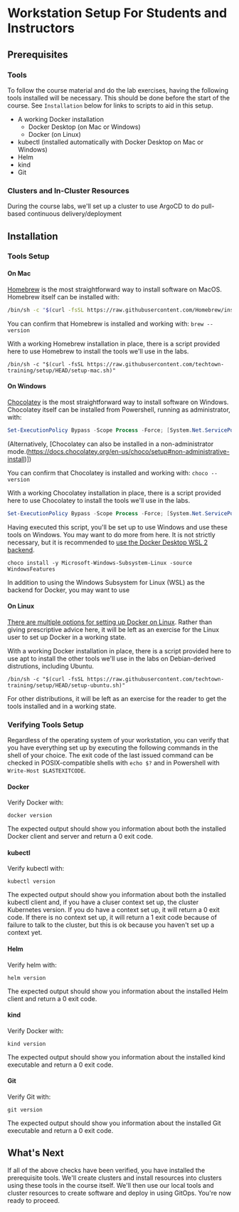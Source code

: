 # Workstation Setup For Students and Instructors

## Prerequisites

### Tools

To follow the course material and do the lab exercises, having the following tools installed will be necessary. This should be done before the start of the course. See `Installation` below for links to scripts to aid in this setup.

- A working Docker installation
    - Docker Desktop (on Mac or Windows)
    - Docker (on Linux)
- kubectl (installed automatically with Docker Desktop on Mac or Windows)
- Helm
- kind
- Git

### Clusters and In-Cluster Resources

During the course labs, we'll set up a cluster to use ArgoCD to do pull-based continuous delivery/deployment

## Installation

### Tools Setup

#### On Mac

[Homebrew](https://brew.sh/) is the most straightforward way to install software on MacOS. Homebrew itself can be installed with:

``` sh
/bin/sh -c "$(curl -fsSL https://raw.githubusercontent.com/Homebrew/install/HEAD/install.sh)"
```

You can confirm that Homebrew is installed and working with: `brew --version`

With a working Homebrew installation in place, there is a script provided here to use Homebrew to install the tools we'll use in the labs.

```
/bin/sh -c "$(curl -fsSL https://raw.githubusercontent.com/techtown-training/setup/HEAD/setup-mac.sh)"
```

#### On Windows

[Chocolatey](https://chocolatey.org/) is the most straightforward way to install software on Windows. Chocolatey itself can be installed from Powershell, running as administrator, with:

``` powershell
Set-ExecutionPolicy Bypass -Scope Process -Force; [System.Net.ServicePointManager]::SecurityProtocol = [System.Net.ServicePointManager]::SecurityProtocol -bor 3072; iex ((New-Object System.Net.WebClient).DownloadString('https://community.chocolatey.org/install.ps1'))
```

(Alternatively, [Chocolatey can also be installed in a non-administrator mode.(https://docs.chocolatey.org/en-us/choco/setup#non-administrative-install)])

You can confirm that Chocolatey is installed and working with: `choco --version`

With a working Chocolatey installation in place, there is a script provided here to use Chocolatey to install the tools we'll use in the labs.

``` powershell
Set-ExecutionPolicy Bypass -Scope Process -Force; [System.Net.ServicePointManager]::SecurityProtocol = [System.Net.ServicePointManager]::SecurityProtocol -bor 3072; iex ((New-Object System.Net.WebClient).DownloadString('https://raw.githubusercontent.com/techtown-training/setup/HEAD/setup-windows.ps1'))
```

Having executed this script, you'll be set up to use Windows and use these tools on Windows. You may want to do more from here. It is not strictly necessary, but it is recommended to [use the Docker Desktop WSL 2 backend](https://docs.docker.com/desktop/windows/wsl/).

```
choco install -y Microsoft-Windows-Subsystem-Linux -source WindowsFeatures
```

In addition to using the Windows Subsystem for Linux (WSL) as the backend for Docker, you may want to use 


#### On Linux

[There are multiple options for setting up Docker on Linux](https://docs.docker.com/engine/install/). Rather than giving prescriptive advice here, it will be left as an exercise for the Linux user to set up Docker in a working state.

With a working Docker installation in place, there is a script provided here to use apt to install the other tools we'll use in the 
labs on Debian-derived distrutions, including Ubuntu.

```
/bin/sh -c "$(curl -fsSL https://raw.githubusercontent.com/techtown-training/setup/HEAD/setup-ubuntu.sh)"
```

For other distributions, it will be left as an exercise for the reader to get the tools installed and in a working state.

### Verifying Tools Setup

Regardless of the operating system of your workstation, you can verify that you have everything set up by executing the following commands in the shell of your choice. The exit code of the last issued command can be checked in POSIX-compatible shells with `echo $?` and in Powershell with `Write-Host $LASTEXITCODE`.

#### Docker

Verify Docker with:

```
docker version
```

The expected output should show you information about both the installed Docker client and server and return a 0 exit code.

#### kubectl

Verify kubectl with:

```
kubectl version
```

The expected output should show you information about both the installed kubectl client and, if you have a cluser context set up, the cluster Kubernetes version. If you do have a context set up, it will return a 0 exit code. If there is no context set up, it will return a 1 exit code because of failure to talk to the cluster, but this is ok because you haven't set up a context yet.

#### Helm

Verify helm with:

```
helm version
```

The expected output should show you information about the installed Helm client and return a 0 exit code.

#### kind

Verify Docker with:

```
kind version
```

The expected output should show you information about the installed kind executable and return a 0 exit code.

#### Git

Verify Git with:

```
git version
```

The expected output should show you information about the installed Git executable and return a 0 exit code.

## What's Next

If all of the above checks have been verified, you have installed the prerequisite tools. We'll create clusters and install resources into clusters using these tools in the course itself. We'll then use our local tools and cluster resources to create software and deploy in using GitOps. You're now ready to proceed.
